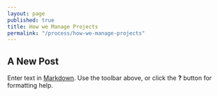 ```yaml
---
layout: page
published: true
title: How we Manage Projects
permalink: "/process/how-we-manage-projects"
---
```


## A New Post

Enter text in [Markdown](http://daringfireball.net/projects/markdown/). Use the toolbar above, or click the **?** button for formatting help.
